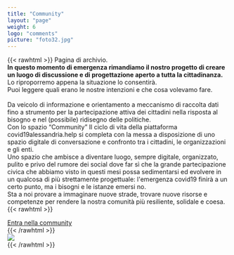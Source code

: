 ```yaml
---
title: "Community"
layout: "page"
weight: 6
logo: "comments"
picture: "foto32.jpg"
---
```


{{< rawhtml >}}
Pagina di archivio.
<br />
<strong>In questo momento di emergenza rimandiamo il nostro progetto di creare un luogo di discussione e di progettazione aperto a tutta la cittadinanza.</strong>
<br />
Lo riproporremo appena la situazione lo consentirà.
<br />
Puoi leggere quali erano le nostre intenzioni e che cosa volevamo fare.
<br />
<br />
Da veicolo di informazione e orientamento a meccanismo di raccolta dati fino a strumento per la partecipazione attiva dei cittadini nella risposta al bisogno e nel (possibile) ridisegno delle politiche. 
<br />
Con lo spazio “Community” Il ciclo di vita della piattaforma covid19alessandria.help si completa con la messa a disposizione di uno spazio digitale di conversazione e confronto tra i cittadini, le organizzazioni e gli enti. 
<br />
Uno spazio che ambisce a diventare luogo, sempre digitale, organizzato, pulito e privo del rumore dei social dove far sì che la grande partecipazione civica che abbiamo visto in questi mesi possa sedimentarsi ed evolvere in un qualcosa di più strettamente progettuale: l'emergenza covid19 finirà a un certo punto, ma i bisogni e le istanze emersi no. 
<br />
Sta a noi provare a immaginare nuove strade, trovare nuove risorse e competenze per rendere la nostra comunità più resiliente, solidale e coesa.
{{< rawhtml >}}
<div class="row">
    <div class="col-12 text-center mt-5">
    <a class="btn btn-primary" href="http://community.covid19alessandria.help/" role="button" target="_blank">Entra nella community</a></div>
</div>
{{< /rawhtml >}}
<div class="row">
    <div class="col-12 mt-5">
		<a href="http://community.covid19alessandria.help/" target="_blank"><img src="/images/banner/forum.png" /></a>
	</div>
</div>
{{< /rawhtml >}}
